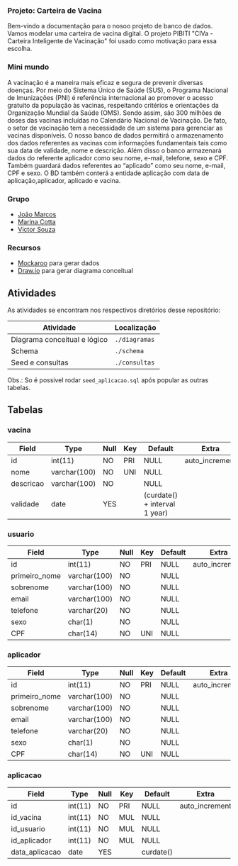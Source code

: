 ### Projeto: Carteira de Vacina

Bem-vindo a documentação para o nosoo projeto de banco de dados. Vamos modelar uma carteira de vacina digital. O projeto PIBITI "CIVa - Carteira Inteligente de Vacinação" foi usado como motivação para essa escolha.

### Mini mundo

A vacinação é a maneira mais eficaz e segura de prevenir diversas doenças. Por meio
do Sistema Único de Saúde (SUS), o Programa Nacional de Imunizações (PNI) é referência
internacional ao promover o acesso gratuito da população às vacinas, respeitando critérios e orientações da Organização Mundial da Saúde (OMS).
Sendo assim, são 300 milhões de doses das vacinas incluídas no Calendário Nacional de Vacinação. De fato, o setor de vacinação tem a necessidade de um sistema para gerenciar as vacinas disponíveis. O nosso banco de dados permitirá o armazenamento dos dados referentes as vacinas com informações fundamentais tais como sua data de validade, nome e descrição. Além disso o banco armazenará dados do referente aplicador como seu nome, e-mail, telefone, sexo e CPF. Também guardará dados referentes ao “aplicado” como seu nome, e-mail, CPF e sexo. O BD também conterá a entidade aplicação com data de aplicação,aplicador, aplicado e vacina.

### Grupo

- [João Marcos](https://github.com/j0a0m4)
- [Marina Cotta](https://github.com/MarinaCotta)
- [Victor Souza](https://github.com/dataskirmisher)

### Recursos

- [Mockaroo](https://mockaroo.com/) para gerar dados
- [Draw.io](https://www.draw.io/) para gerar diagrama conceitual

## Atividades

As atividades se encontram nos respectivos diretórios desse repositório:

| Atividade                    | Localização   |
| ---------------------------- | ------------- |
| Diagrama conceitual e lógico | `./diagramas` |
| Schema                       | `./schema`    |
| Seed e consultas             | `./consultas` |

Obs.: So é possivel rodar `seed_aplicacao.sql` após popular as outras tabelas.

## Tabelas

### vacina

| Field     | Type         | Null | Key | Default                       | Extra          |
| --------- | ------------ | ---- | --- | ----------------------------- | -------------- |
| id        | int(11)      | NO   | PRI | NULL                          | auto_increment |
| nome      | varchar(100) | NO   | UNI | NULL                          |
| descricao | varchar(100) | NO   |     | NULL                          |
| validade  | date         | YES  |     | (curdate() + interval 1 year) |

### usuario

| Field         | Type         | Null | Key | Default | Extra          |
| ------------- | ------------ | ---- | --- | ------- | -------------- |
| id            | int(11)      | NO   | PRI | NULL    | auto_increment |
| primeiro_nome | varchar(100) | NO   |     | NULL    |
| sobrenome     | varchar(100) | NO   |     | NULL    |
| email         | varchar(100) | NO   |     | NULL    |
| telefone      | varchar(20)  | NO   |     | NULL    |
| sexo          | char(1)      | NO   |     | NULL    |
| CPF           | char(14)     | NO   | UNI | NULL    |

### aplicador

| Field         | Type         | Null | Key | Default | Extra          |
| ------------- | ------------ | ---- | --- | ------- | -------------- |
| id            | int(11)      | NO   | PRI | NULL    | auto_increment |
| primeiro_nome | varchar(100) | NO   |     | NULL    |
| sobrenome     | varchar(100) | NO   |     | NULL    |
| email         | varchar(100) | NO   |     | NULL    |
| telefone      | varchar(20)  | NO   |     | NULL    |
| sexo          | char(1)      | NO   |     | NULL    |
| CPF           | char(14)     | NO   | UNI | NULL    |

### aplicacao

| Field          | Type    | Null | Key | Default   | Extra          |
| -------------- | ------- | ---- | --- | --------- | -------------- |
| id             | int(11) | NO   | PRI | NULL      | auto_increment |
| id_vacina      | int(11) | NO   | MUL | NULL      |
| id_usuario     | int(11) | NO   | MUL | NULL      |
| id_aplicador   | int(11) | NO   | MUL | NULL      |
| data_aplicacao | date    | YES  |     | curdate() |
